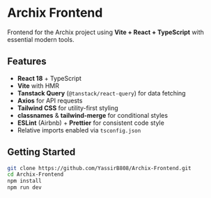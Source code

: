 # Archix Frontend

Frontend for the Archix project using **Vite + React + TypeScript** with essential modern tools.

## Features

- **React 18** + TypeScript
- **Vite** with HMR
- **Tanstack Query** (`@tanstack/react-query`) for data fetching
- **Axios** for API requests
- **Tailwind CSS** for utility-first styling
- **classnames** & **tailwind-merge** for conditional styles
- **ESLint** (Airbnb) + **Prettier** for consistent code style
- Relative imports enabled via `tsconfig.json`

## Getting Started

```bash
git clone https://github.com/YassirB808/Archix-Frontend.git
cd Archix-Frontend
npm install
npm run dev
